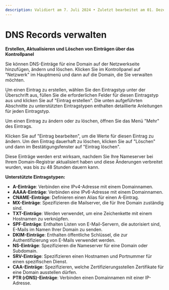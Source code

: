 ```yaml
---
description: Validiert am 7. Juli 2024 • Zuletzt bearbeitet am 01. Dezember 2024
---
```


# DNS Records verwalten

**Erstellen, Aktualisieren und Löschen von Einträgen über das Kontrollpanel**

Sie können DNS-Einträge für eine Domain auf der Netzwerkseite hinzufügen, ändern und löschen. Klicken Sie im Kontrollpanel auf "Netzwerk" im Hauptmenü und dann auf die Domain, die Sie verwalten möchten.

Um einen Eintrag zu erstellen, wählen Sie den Eintragstyp unter der Überschrift aus, füllen Sie die erforderlichen Felder für diesen Eintragstyp aus und klicken Sie auf "Eintrag erstellen". Die unten aufgeführten Abschnitte zu unterstützten Eintragstypen enthalten detaillierte Anleitungen für jeden Eintragstyp.

Um einen Eintrag zu ändern oder zu löschen, öffnen Sie das Menü "Mehr" des Eintrags.

Klicken Sie auf "Eintrag bearbeiten", um die Werte für diesen Eintrag zu ändern. Um den Eintrag dauerhaft zu löschen, klicken Sie auf "Löschen" und dann im Bestätigungsfenster auf "Eintrag löschen".

Diese Einträge werden erst wirksam, nachdem Sie Ihre Nameserver bei Ihrem Domain-Registrar aktualisiert haben und diese Änderungen verbreitet wurden, was bis zu 48 Stunden dauern kann.

**Unterstützte Eintragstypen:**

* **A-Einträge**: Verbinden eine IPv4-Adresse mit einem Domainnamen.
* **AAAA-Einträge**: Verbinden eine IPv6-Adresse mit einem Domainnamen.
* **CNAME-Einträge**: Definieren einen Alias für einen A-Eintrag.
* **MX-Einträge**: Spezifizieren die Mailserver, die für Ihre Domain zuständig sind.
* **TXT-Einträge**: Werden verwendet, um eine Zeichenkette mit einem Hostnamen zu verknüpfen.
* **SPF-Einträge**: Enthalten Listen von E-Mail-Servern, die autorisiert sind, E-Mails im Namen Ihrer Domain zu senden.
* **DKIM-Einträge**: Enthalten öffentliche Schlüssel, die zur Authentifizierung von E-Mails verwendet werden.
* **NS-Einträge**: Spezifizieren die Nameserver für eine Domain oder Subdomain.
* **SRV-Einträge**: Spezifizieren einen Hostnamen und Portnummer für einen spezifischen Dienst.
* **CAA-Einträge**: Spezifizieren, welche Zertifizierungsstellen Zertifikate für eine Domain ausstellen dürfen.
* **PTR (rDNS)-Einträge**: Verbinden einen Domainnamen mit einer IP-Adresse.
